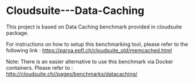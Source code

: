 # Cloudsuite---Data-Caching

This project is based on Data Caching benchmark provided in cloudsuite package. 

For instructions on how to setup this benchmarking tool, please refer to the following link :
https://parsa.epfl.ch/cloudsuite_old/memcached.html

Note: There is an easier alternative to use this benchmark via Docker containers. Please refer to :
http://cloudsuite.ch//pages/benchmarks/datacaching/
